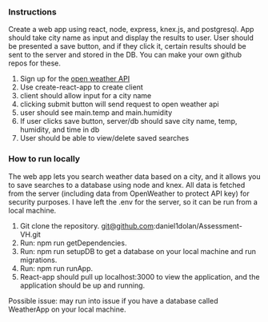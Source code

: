 ### Instructions

Create a web app using react, node, express, knex.js, and postgresql. App should take city name as input and display the results to user. User should be presented a save button, and if they click it, certain results should be sent to the server
and stored in the DB. You can make your own github repos for these.

1. Sign up for the [open weather API ](https://openweathermap.org/guide)
2. Use create-react-app to create client
3. client should allow input for a city name
4. clicking submit button will send request to open weather api
5. user should see main.temp and main.humidity
6. If user clicks save button, server/db should save city name, temp, humidity, and time in db
7. User should be able to view/delete saved searches

### How to run locally

The web app lets you search weather data based on a city, and it allows you to save searches to a database using node and knex. All data is fetched from the server (including data from OpenWeather to protect API key) for security purposes. I have left the .env for the server, so it can be run from a local machine.

1. Git clone the repository. git@github.com:daniel1dolan/Assessment-VH.git
2. Run: npm run getDependencies.
3. Run: npm run setupDB to get a database on your local machine and run migrations.
4. Run: npm run runApp.
5. React-app should pull up localhost:3000 to view the application, and the application should be up and running.

Possible issue: may run into issue if you have a database called WeatherApp on your local machine.
